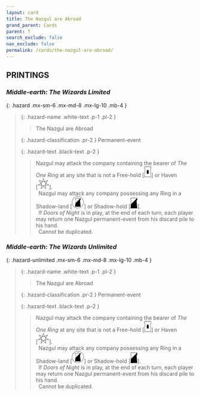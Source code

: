 ```yaml
---
layout: card
title: The Nazgul are Abroad
grand_parent: Cards
parent: T
search_exclude: false
nav_exclude: false
permalink: /cards/the-nazgul-are-abroad/
---
```


## PRINTINGS


### _Middle-earth: The Wizards Limited_

{: .hazard .mx-sm-6 .mx-md-8 .mx-lg-10 .mb-4 }
> {: .hazard-name .white-text .p-1 .pl-2 }
> > <div class="hazard-mp"></div>
> > <div class="card-name">The Nazgul are Abroad</div>
>
> {: .hazard-classification .pr-2 }
> Permanent-event
>
> {: .hazard-text .black-text .p-2 }
> > Nazgul may attack the company containing the bearer of _The One Ring_ at any site that is not a Free-hold <nobr>[<img src="/assets/images/free-hold.svg">]</nobr> or Haven <nobr>[<img src="/assets/images/free-haven.svg">]</nobr>. <br>&ensp;Nazgul may attack any company possessing any Ring in a Shadow-land <nobr>[<img src="/assets/images/shadow-land.svg">]</nobr> or Shadow-hold <nobr>[<img src="/assets/images/shadow-hold.svg">]</nobr>. <br>&ensp;If _Doors of Night_ is in play, at the end of each turn, each player may return one Nazgul permanent-event from his discard pile to his hand. <br>&ensp;Cannot be duplicated. 
>

### _Middle-earth: The Wizards Unlimited_

{: .hazard-unlimited .mx-sm-6 .mx-md-8 .mx-lg-10 .mb-4 }
> {: .hazard-name .white-text .p-1 .pl-2 }
> > <div class="hazard-mp"></div>
> > <div class="card-name">The Nazgul are Abroad</div>
>
> {: .hazard-classification .pr-2 }
> Permanent-event
>
> {: .hazard-text .black-text .p-2 }
> > Nazgul may attack the company containing the bearer of _The One Ring_ at any site that is not a Free-hold <nobr>[<img src="/assets/images/free-hold.svg">]</nobr> or Haven <nobr>[<img src="/assets/images/free-haven.svg">]</nobr>. <br>&ensp;Nazgul may attack any company possessing any Ring in a Shadow-land <nobr>[<img src="/assets/images/shadow-land.svg">]</nobr> or Shadow-hold <nobr>[<img src="/assets/images/shadow-hold.svg">]</nobr>. <br>&ensp;If _Doors of Night_ is in play, at the end of each turn, each player may return one Nazgul permanent-event from his discard pile to his hand. <br>&ensp;Cannot be duplicated. 
>
